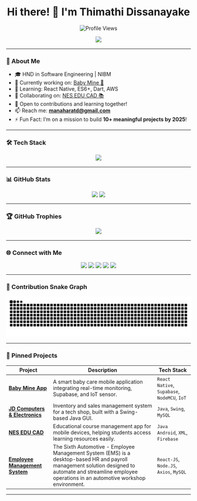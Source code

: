 <h1 align="center">Hi there! 👋 I'm Thimathi Dissanayake</h1>

<p align="center">
  <img src="https://komarev.com/ghpvc/?username=thimathi&label=Profile%20views&color=0e75b6&style=flat" alt="Profile Views" />
</p>

<p align="center">
  <img src="https://readme-typing-svg.herokuapp.com?size=22&center=true&width=700&lines=Aspiring+Software+Engineer;Passionate+Mobile+App+Developer;React+Native+|+Spring+Boot+|+C#+|+Firebase+|+Node.js;Life-long+Learner+|+Open+Source+Enthusiast" />
</p>

---

### 🚀 About Me

- 🎓 HND in Software Engineering | NIBM  
- 🔭 Currently working on: [Baby Mine 👶](https://github.com/thimathi/BabyCareApp?tab=readme-ov-file)  
- 🌱 Learning: React Native, ES6+, Dart, AWS  
- 🤝 Collaborating on: [NES EDU CAD 📚](https://github.com/Bhanu2001829/MAD-project)  
- 🧩 Open to contributions and learning together!  
- 📫 Reach me: **manaharatd@gmail.com**  
- ⚡ Fun Fact: I’m on a mission to build **10+ meaningful projects by 2025**!

---

### 🛠️ Tech Stack

<p align="center">
  <img src="https://skillicons.dev/icons?i=java,spring,react,flutter,php,python,dart,js,ts,nodejs,git,github,mysql,mongodb,postgres,linux,vscode,aws" />
</p>

---

### 📊 GitHub Stats

<p align="center">
  <img src="https://github-readme-stats.vercel.app/api?username=thimathi&show_icons=true&theme=radical" height="150" />
  <img src="https://github-readme-streak-stats.herokuapp.com/?user=thimathi&theme=radical" height="150" />
</p>

---

### 🏆 GitHub Trophies

<p align="center">
  <img src="https://github-profile-trophy.vercel.app/?username=thimathi&theme=radical&no-frame=true&margin-w=10" />
</p>

---

### 🌐 Connect with Me

<p align="center">
  <a href="https://linkedin.com/in/thimathi"><img src="https://img.shields.io/badge/LinkedIn-blue?logo=linkedin&logoColor=white" /></a>
  <a href="https://kaggle.com/thimathimdissanayake"><img src="https://img.shields.io/badge/Kaggle-20BEFF?logo=kaggle&logoColor=white" /></a>
  <a href="https://fb.com/mrthimmm"><img src="https://img.shields.io/badge/Facebook-1877F2?logo=facebook&logoColor=white" /></a>
  <a href="https://instagram.com/thimmm"><img src="https://img.shields.io/badge/Instagram-E4405F?logo=instagram&logoColor=white" /></a>
  <a href="https://www.youtube.com/c/daysofthim"><img src="https://img.shields.io/badge/YouTube-FF0000?logo=youtube&logoColor=white" /></a>
</p>

---

### 🐍 Contribution Snake Graph

<p align="center">
  <img src="https://raw.githubusercontent.com/thimathi/thimathi/output/snake.svg" alt="snake animation" />
</p>

---

### 📌 Pinned Projects

| Project | Description | Tech Stack |
|--------|-------------|------------|
| [**Baby Mine App**](https://github.com/thimathi/BabyCareApp) | A smart baby care mobile application integrating real-time monitoring, Supabase, and IoT sensor. | `React Native`, `Supabase`, `NodeMCU`, `IoT` |
| [**JD Computers & Electronics**](https://github.com/thimathi/JD_Computers_And_Electronics) | Inventory and sales management system for a tech shop, built with a Swing-based Java GUI. | `Java`, `Swing`, `MySQL` |
| [**NES EDU CAD**](https://github.com/Bhanu2001829/MAD-project) | Educational course management app for mobile devices, helping students access learning resources easily. | `Java Android`, `XML`, `Firebase` |
| [**Employee Management System**](https://github.com/thimathi/the_sixth_automotive) | The Sixth Automotive - Employee Management System (EMS) is a desktop-based HR and payroll management solution designed to automate and streamline employee operations in an automotive workshop environment. | `React-JS`, `Node.JS`, `Axios`, `MySQL` |

---
